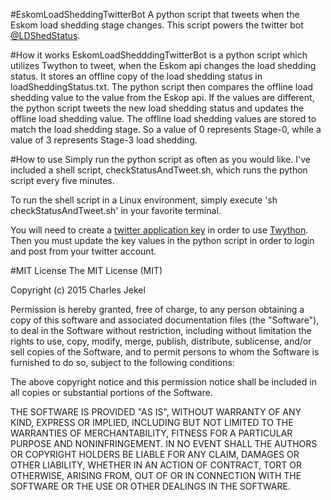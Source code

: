 #EskomLoadSheddingTwitterBot
A python script that tweets when the Eskom load shedding stage changes. This script powers the twitter bot [@LDShedStatus](https://twitter.com/ldshedstatus). 

#How it works
EskomLoadShedddingTwitterBot is a python script which utilizes Twython to tweet, when the Eskom api changes the load shedding status. It stores an offline copy of the load shedding status in loadSheddingStatus.txt. The python script then compares the offline load shedding value to the value from the Eskop api. If the values are different, the python script tweets the new load shedding status and updates the offline load shedding value. The offline load shedding values are stored to match the load shedding stage. So a value of 0 represents Stage-0, while a value of 3 represents Stage-3 load shedding.

#How to use
Simply run the python script as often as you would like. I've included a shell script, checkStatusAndTweet.sh, which runs the python script every five minutes.

To run the shell script in a Linux environment, simply execute 'sh checkStatusAndTweet.sh' in your favorite terminal.

You will need to create a [twitter application key](https://dev.twitter.com/oauth) in order to use [Twython](http://twython.readthedocs.org/en/latest/). Then you must update the key values in the python script in order to login and post from your twitter account.

#MIT License
The MIT License (MIT)

Copyright (c) 2015 Charles Jekel

Permission is hereby granted, free of charge, to any person obtaining a copy of this software and associated documentation files (the "Software"), to deal in the Software without restriction, including without limitation the rights to use, copy, modify, merge, publish, distribute, sublicense, and/or sell copies of the Software, and to permit persons to whom the Software is furnished to do so, subject to the following conditions:

The above copyright notice and this permission notice shall be included in all copies or substantial portions of the Software.

THE SOFTWARE IS PROVIDED "AS IS", WITHOUT WARRANTY OF ANY KIND, EXPRESS OR IMPLIED, INCLUDING BUT NOT LIMITED TO THE WARRANTIES OF MERCHANTABILITY, FITNESS FOR A PARTICULAR PURPOSE AND NONINFRINGEMENT. IN NO EVENT SHALL THE AUTHORS OR COPYRIGHT HOLDERS BE LIABLE FOR ANY CLAIM, DAMAGES OR OTHER LIABILITY, WHETHER IN AN ACTION OF CONTRACT, TORT OR OTHERWISE, ARISING FROM, OUT OF OR IN CONNECTION WITH THE SOFTWARE OR THE USE OR OTHER DEALINGS IN THE SOFTWARE.